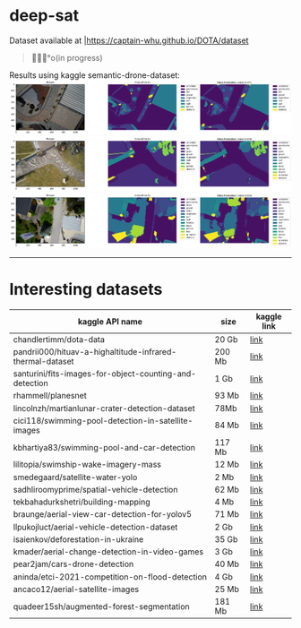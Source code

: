 # deep-sat

Dataset available at |https://captain-whu.github.io/DOTA/dataset

> 👷🏻‍♂️°o(in progress)

Results using kaggle semantic-drone-dataset:
![](results/drone-seg/output-0.png)
![](results/drone-seg/output-1.png)
![](results/drone-seg/output-2.png)

---
# Interesting datasets
| kaggle API name | size | kaggle link|
|---|---|---|
|chandlertimm/dota-data | 20 Gb | [link](https://www.kaggle.com/datasets/chandlertimm/dota-data)
| pandrii000/hituav-a-highaltitude-infrared-thermal-dataset| 200 Mb |[link](https://www.kaggle.com/datasets/pandrii000/hituav-a-highaltitude-infrared-thermal-dataset)
| santurini/fits-images-for-object-counting-and-detection| 1 Gb |[link](https://www.kaggle.com/datasets/santurini/fits-images-for-object-counting-and-detection)
|rhammell/planesnet| 93 Mb | [link](https://www.kaggle.com/datasets/rhammell/planesnet)
|lincolnzh/martianlunar-crater-detection-dataset| 78Mb |[link](https://www.kaggle.com/datasets/lincolnzh/martianlunar-crater-detection-dataset)
|cici118/swimming-pool-detection-in-satellite-images| 84 Mb |[link](https://www.kaggle.com/datasets/cici118/swimming-pool-detection-in-satellite-images)
|kbhartiya83/swimming-pool-and-car-detection| 117 Mb |[link](https://www.kaggle.com/datasets/kbhartiya83/swimming-pool-and-car-detection)
|lilitopia/swimship-wake-imagery-mass| 12 Mb |[link](https://www.kaggle.com/datasets/lilitopia/swimship-wake-imagery-mass)
|smedegaard/satellite-water-yolo| 2 Mb |[link](https://www.kaggle.com/datasets/smedegaard/satellite-water-yolo?select=labels_satellite-water-yolo_2021-03-30-08-46-04)
|sadhliroomyprime/spatial-vehicle-detection| 62 Mb |[link](https://www.kaggle.com/datasets/sadhliroomyprime/spatial-vehicle-detection)
|tekbahadurkshetri/building-mapping| 4 Mb |[link](https://www.kaggle.com/datasets/tekbahadurkshetri/building-mapping)
|braunge/aerial-view-car-detection-for-yolov5| 71 Mb |[link](https://www.kaggle.com/datasets/braunge/aerial-view-car-detection-for-yolov5)
|llpukojluct/aerial-vehicle-detection-dataset| 2 Gb |[link](https://www.kaggle.com/datasets/llpukojluct/aerial-vehicle-detection-dataset)
|isaienkov/deforestation-in-ukraine| 35 Gb |[link](https://www.kaggle.com/datasets/isaienkov/deforestation-in-ukraine)
|kmader/aerial-change-detection-in-video-games| 3 Gb |[link](https://www.kaggle.com/datasets/kmader/aerial-change-detection-in-video-games)
|pear2jam/cars-drone-detection| 40 Mb |[link](https://www.kaggle.com/datasets/pear2jam/cars-drone-detection)
|aninda/etci-2021-competition-on-flood-detection| 4 Gb |[link](https://www.kaggle.com/datasets/aninda/etci-2021-competition-on-flood-detection)
|ancaco12/aerial-satellite-images | 25 Mb |[link](https://www.kaggle.com/datasets/ancaco12/aerial-satellite-images)
|quadeer15sh/augmented-forest-segmentation| 181 Mb |[link](https://www.kaggle.com/datasets/quadeer15sh/augmented-forest-segmentation)